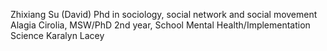 Zhixiang Su (David) Phd in sociology, social network and social movement 
Alagia Cirolia, MSW/PhD 2nd year, School Mental Health/Implementation Science
Karalyn Lacey
